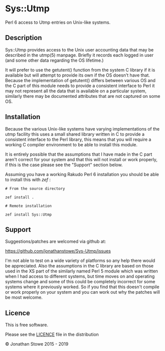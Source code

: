 # Sys::Utmp

Perl 6 access to Utmp entries on Unix-like systems.

## Description

Sys::Utmp provides access to the Unix user accounting data that may be
described in the utmp(5) manpage.  Briefly it records each logged in
user (and some other data regarding the OS lifetime.)

It will prefer to use the getutent() function from the system C library
if it is available but will attempt to provide its own if the OS doesn't
have that. Because the implementation of getutent() differs between
various OS and the C part of this module needs to provide a consistent
interface to Perl it may not represent all the data that is available on
a particular system, similarly there may be documented attributes that
are not captured on some OS.

## Installation

Because the various Unix-like systems have varying implementations of the
utmp facility this uses a small shared library written in C to provide a
consistent interface to the Perl library, this means that you will require
a working C compiler environment to be able to install this module.

It is entirely possible that the assumptions that I have made in the C
part aren't correct for your system and that this will not install or
work properly, if this is the case please see the "Support" section below.

Assuming you have a working Rakudo Perl 6 installation you should be able to
install this with *zef* :

    # From the source directory
   
    zef install .

    # Remote installation

    zef install Sys::Utmp

## Support

Suggestions/patches are welcomed via github at:

https://github.com/jonathanstowe/Sys-Utmp/issues

I'm not able to test on a wide variety of platforms so any help there would be 
appreciated. Also the assumptions in the C library are based on those used
in the XS part of the similarly named Perl 5 module which was written when
I had access to different systems, but time moves on and operating systems
change and some of this could be completely incorrect for some systems where
it previously worked.  So if you find that this doesn't compile or work
properly on your system and you can work out why the patches will be most
welcome.

## Licence

This is free software.

Please see the [LICENCE](LICENCE) file in the distribution

© Jonathan Stowe 2015 - 2019
